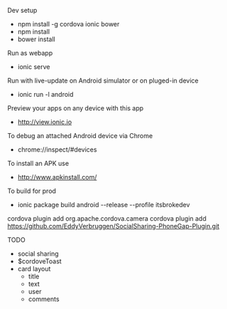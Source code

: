 Dev setup

* npm install -g cordova ionic bower
* npm install
* bower install

Run as webapp

* ionic serve

Run with live-update on Android simulator or on pluged-in device

* ionic run -l android

Preview your apps on any device with this app

* http://view.ionic.io

To debug an attached Android device via Chrome

* chrome://inspect/#devices

To install an APK use 

* http://www.apkinstall.com/

To build for prod

* ionic package build android --release --profile itsbrokedev


cordova plugin add org.apache.cordova.camera
cordova plugin add https://github.com/EddyVerbruggen/SocialSharing-PhoneGap-Plugin.git

TODO
* social sharing
* $cordoveToast 
* card layout
  * title
  * text
  * user
  * comments
  
  